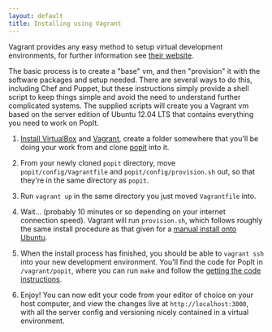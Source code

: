 ```yaml
---
layout: default
title: Installing using Vagrant
---
```


Vagrant provides any easy method to setup virtual development environments, for further information see [their website](http://www.vagrantup.com).

The basic process is to create a "base" vm, and then "provision" it with the software packages and setup needed. There are several ways to do this, including Chef and Puppet, but these instructions simply provide a shell script to keep things simple and avoid the need to understand further complicated systems. The supplied scripts will create you a Vagrant vm based on the server edition of Ubuntu 12.04 LTS that contains everything you need to work on PopIt.

1. [Install VirtualBox](http://www.virtualbox.org/wiki/Downloads) and [Vagrant](http://downloads.vagrantup.com/), create a folder somewhere that you'll be doing your work from and clone [popit](https://github.com/mysociety/popit) into it.

2. From your newly cloned `popit` directory, move `popit/config/Vagrantfile` and `popit/config/provision.sh` out, so that they're in the same directory as `popit`.

3. Run `vagrant up` in the same directory you just moved `Vagrantfile` into.

4. Wait... (probably 10 minutes or so depending on your internet connection speed). Vagrant will run `provision.sh`, which follows roughly the same install procedure as that given for a [manual install onto Ubuntu](/docs/install/ubuntu/).

5. When the install process has finished, you should be able to `vagrant ssh` into your new development environment. You'll find the code for PopIt in `/vagrant/popit`, where you can run `make` and follow the [getting the code instructions](/docs/install/get-the-code).

6. Enjoy! You can now edit your code from your editor of choice on your host computer, and view the changes live at `http://localhost:3000`, with all the server config and versioning nicely contained in a virtual environment.
